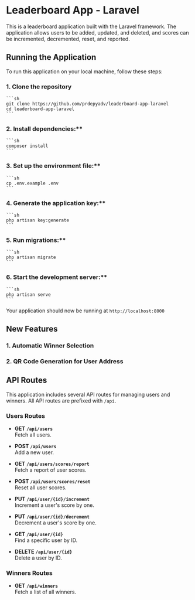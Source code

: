 # Leaderboard App - Laravel

This is a leaderboard application built with the Laravel framework. The application allows users to be added, updated, and deleted, and scores can be incremented, decremented, reset, and reported.

## Running the Application

To run this application on your local machine, follow these steps:

### 1. Clone the repository

    ```sh
    git clone https://github.com/prdepyadv/leaderboard-app-laravel
    cd leaderboard-app-laravel
    ```

### 2. Install dependencies:**

    ```sh
    composer install
    ```

### 3. Set up the environment file:**

    ```sh
    cp .env.example .env
    ```

### 4. Generate the application key:**

    ```sh
    php artisan key:generate
    ```

### 5. Run migrations:**

    ```sh
    php artisan migrate
    ```

### 6. Start the development server:**

    ```sh
    php artisan serve
    ```

Your application should now be running at `http://localhost:8000`

## New Features

### 1. Automatic Winner Selection

### 2. QR Code Generation for User Address

## API Routes

This application includes several API routes for managing users and winners. All API routes are prefixed with `/api`.

### Users Routes

- **GET `/api/users`**  
  Fetch all users.

- **POST `/api/users`**  
  Add a new user.

- **GET `/api/users/scores/report`**  
  Fetch a report of user scores.

- **POST `/api/users/scores/reset`**  
  Reset all user scores.

- **PUT `/api/user/{id}/increment`**  
  Increment a user's score by one.

- **PUT `/api/user/{id}/decrement`**  
  Decrement a user's score by one.

- **GET `/api/user/{id}`**  
  Find a specific user by ID.

- **DELETE `/api/user/{id}`**  
  Delete a user by ID.

### Winners Routes

- **GET `/api/winners`**  
  Fetch a list of all winners.
